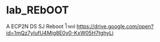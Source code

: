 # lab_REbOOT
A ECP2N DS SJ Reboot
โจทย์
https://drive.google.com/open?id=1mQz7yIufU4Mig8E0y0-KxW05H7tghyLi
